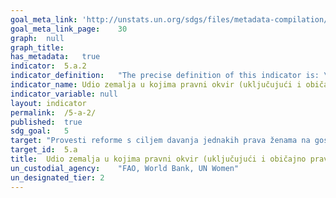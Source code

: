 ```yaml
---	
goal_meta_link:	'http://unstats.un.org/sdgs/files/metadata-compilation/Metadata-Goal-5.pdf'
goal_meta_link_page:	30
graph:	null
graph_title:	
has_metadata:	true
indicator:	5.a.2
indicator_definition:	"The precise definition of this indicator is: \"The legal framework includes special measures to guarantee women's equal rights to landownership and control\". The indicator monitors reforms that give women equal rights to economic resources, as well as access to ownership and control over land. More specifically, the indicator allows for monitoring progress towards gender equity through the adoption of women-specific measures to promote women's secure rights to land. The indicator has a scoring system from 0 to 4, which signals the stage in the policy/legal framework working towards legal reform, as follows: \tScore 0: Absence of the indicator in the legal framework \tScore 1: A policy is being developed \tScore 1.5: A policy is in place \tScore 2: A draft legislation is to be submitted for deliberations \tScore 3: The indicator appears in primary law \tScore 4: The indicator appears in multiple legal instruments N/A: Not applicable The indicator considers whether: \tNational legal framework gives priority to women heads of household under land distribution and titling programmes; \tNational legal framework establishes targeted government funds to increase women access to land; \tJoint titling of private property (or user rights) is compulsory in the registration process for husband and wife; The proposed indicator is supported by a number of international instruments, including: \tMaputo Protocol, Article 19(c): \t\"States Parties shall take all appropriate measures to [...] promote women's access to and control over productive resources such as land and guarantee their right to property\"; \tIt is in line with the Voluntary Guidelines for Responsible Governance of Tenure of Land, Fisheries and Forests (VGGT). Namely: \t\tPrinciple 4 on Gender equality: \"Ensure the equal right of women and men to the enjoyment of all human rights, while acknowledging differences between women and men and taking specific measures aimed at accelerating de facto equality when necessary. States should ensure that women and girls have equal tenure rights and access to land, fisheries and forests independent of their civil and marital status.\"\t\tSection 25.6: \"Special procedures should, where possible, provide the vulnerable, including widows and orphans, with secure access to land, fisheries and forests.\""
indicator_name:	Udio zemalja u kojima pravni okvir (uključujući i običajno pravo) jamči ženama jednaka prava na vlasništvo nad zemljištem i/ili kontrolu nad zemljištem
indicator_variable:	null
layout:	indicator
permalink:	/5-a-2/
published:	true
sdg_goal:	5
target:	"Provesti reforme s ciljem davanja jednakih prava ženama na gospodarske resurse, kao i na pristup vlasništvu i kontroli nad zemljom i ostalim oblicima vlasništva, financijskim uslugama, nasljedstvu i prirodnim resursima, u skladu s nacionalnim zakonima"
target_id:	5.a
title:	Udio zemalja u kojima pravni okvir (uključujući i običajno pravo) jamči ženama jednaka prava na vlasništvo nad zemljištem i/ili kontrolu nad zemljištem
un_custodial_agency:	"FAO, World Bank, UN Women"
un_designated_tier:	2
---	
```

